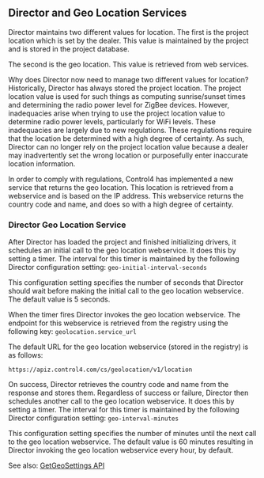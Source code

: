 ## Director and Geo Location Services

Director maintains two different values for location. The first is the project location which is set by the dealer. This value is maintained by the project and is stored in the project database. 

The second is the geo location. This value is retrieved from web services. 

Why does Director now need to manage two different values for location? Historically, Director has always stored the project location. The project location value is used for such things as computing sunrise/sunset times and determining the radio power level for ZigBee devices. However, inadequacies arise when trying to use the project location value to determine radio power levels, particularly for WiFi levels. These inadequacies are largely due to new regulations. These regulations require that the location be determined with a high degree of certainty. As such, Director can no longer rely on the project location value because a dealer may inadvertently set the wrong location or purposefully enter inaccurate location information. 


In order to comply with regulations, Control4 has implemented a new service that returns the geo location. This location is retrieved from a webservice and is based on the IP address. This webservice returns the country code and name, and does so with a high degree of certainty.


### Director Geo Location Service
After Director has loaded the project and finished initializing drivers, it schedules an initial call to the geo location webservice. It does this by setting a timer. The interval for this timer is maintained by the following Director configuration setting: `geo-initial-interval-seconds`


This configuration setting specifies the number of seconds that Director should wait before making the initial call to the geo location webservice. The default value is 5 seconds.


When the timer fires Director invokes the geo location webservice. The endpoint for this webservice is retrieved from the registry using the following key: `geolocation.service_url`


The default URL for the geo location webservice (stored in the registry) is as follows:

 `https://apiz.control4.com/cs/geolocation/v1/location`


On success, Director retrieves the country code and name from the response and stores them. Regardless of success or failure, Director then schedules another call to the geo location webservice. It does this by setting a timer. The interval for this timer is maintained by the following Director configuration setting: `geo-interval-minutes`


This configuration setting specifies the number of minutes until the next call to the geo location webservice. The default value is 60 minutes resulting in Director invoking the geo location webservice every hour, by default.

See also: [GetGeoSettings API][1]

[1]:	https://snap-one.github.io/docs-driverworks-api/#getgeosettings